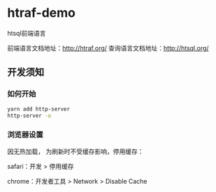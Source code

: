 # htraf-demo

htsql前端语言

前端语言文档地址：http://htraf.org/
查询语言文档地址：http://htsql.org/

## 开发须知

### 如何开始

```bash
yarn add http-server
http-server -o
```
### 浏览器设置

因无热加载， 为刷新时不受缓存影响，停用缓存：

safari：开发 > 停用缓存

chrome：开发者工具 > Network > Disable Cache
